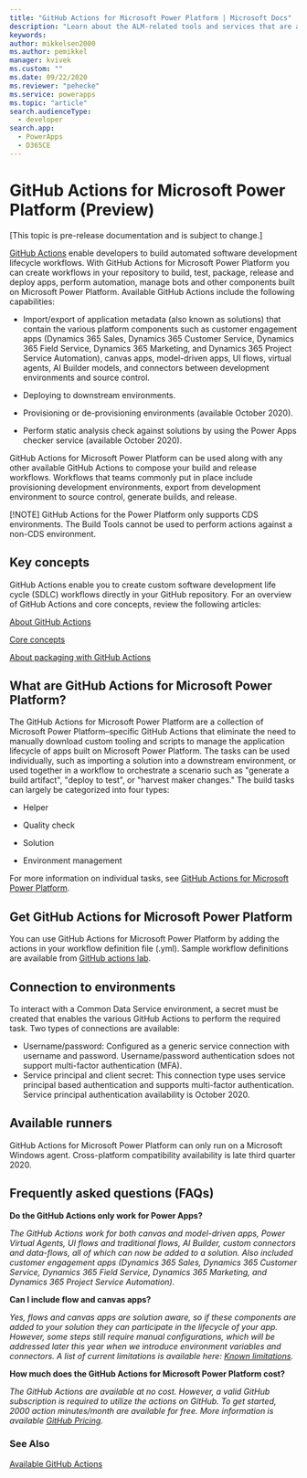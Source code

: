 ```yaml
---
title: "GitHub Actions for Microsoft Power Platform | Microsoft Docs"
description: "Learn about the ALM-related tools and services that are available to developers when using GitHub and Microsoft Power Platform."
keywords: 
author: mikkelsen2000
ms.author: pemikkel
manager: kvivek
ms.custom: ""
ms.date: 09/22/2020
ms.reviewer: "pehecke"
ms.service: powerapps
ms.topic: "article"
search.audienceType: 
  - developer
search.app: 
  - PowerApps
  - D365CE
---
```


# GitHub Actions for Microsoft Power Platform (Preview)

[This topic is pre-release documentation and is subject to change.]

[GitHub Actions](https://help.github.com/articles/about-github-actions) enable developers to build automated software development lifecycle workflows. With GitHub Actions for Microsoft Power Platform you can create workflows in your repository to build, test, package, release and deploy apps, perform automation, manage bots and other components built on Microsoft Power Platform. Available GitHub Actions include the following capabilities:

<ul><li>Import/export of application metadata (also known as
solutions) that contain the various platform components such as customer engagement apps (Dynamics 365 Sales, Dynamics 365 Customer Service, Dynamics 365 Field Service, Dynamics 365 Marketing, and Dynamics 365 Project Service Automation), canvas apps, model-driven apps, UI flows, virtual agents, AI Builder models, and connectors between development environments and source control.</li></ul>
<ul><li>Deploying to downstream environments.</li></ul>

<ul><li>Provisioning or de-provisioning
environments (available October 2020).</li></ul>

<ul><li>Perform static analysis check against solutions by using the Power Apps checker service (available October 2020).</li></ul>

GitHub Actions for Microsoft Power Platform can be used along with any other available GitHub Actions to compose your build and release workflows. Workflows that teams commonly put in place include provisioning development environments, export from development environment to source control, generate builds, and release.

[!NOTE] GitHub Actions for the Power Platform only supports CDS environments. The Build Tools cannot be used to perform actions against a non-CDS environment.

## Key concepts
GitHub Actions enable you to create custom software development life cycle (SDLC) workflows directly in your GitHub repository. For an overview of GitHub Actions and core concepts, review the following articles:

[About GitHub Actions](https://help.github.com/actions/getting-started-with-github-actions/about-github-actions)

[Core concepts](https://help.github.com/actions/getting-started-with-github-actions/core-concepts-for-github-actions)

[About packaging with GitHub Actions](https://help.github.com/en/actions/publishing-packages-with-github-actions/about-packaging-with-github-actions)

## What are GitHub Actions for Microsoft Power Platform?

The GitHub Actions for Microsoft Power Platform are a collection of Microsoft Power Platform&ndash;specific GitHub Actions that eliminate the need to manually download custom tooling and
scripts to manage the application lifecycle of apps built on Microsoft Power Platform. The tasks can be used
individually, such as importing a solution into a
downstream environment, or used together in a workflow to orchestrate a
scenario such as "generate a build artifact", "deploy to test", or "harvest maker changes." The build tasks can largely be categorized into four types:

- Helper

- Quality check

- Solution

- Environment management

For more information on individual tasks, see [GitHub Actions for Microsoft Power Platform](devops-github-available-actions.md).

## Get GitHub Actions for Microsoft Power Platform

You can use GitHub Actions for Microsoft Power Platform by adding the actions in your workflow definition file (.yml). Sample workflow definitions are available 
from [GitHub actions lab](https://github.com/microsoft/powerplatform-actions-lab).

## Connection to environments

To interact with a Common Data Service environment, a secret must be created that enables the various GitHub Actions to perform the required task. Two types of connections are available:

- Username/password: Configured as a generic service connection with username and password. Username/password authentication sdoes not support multi-factor authentication (MFA).
- Service principal and client secret: This connection type uses service principal based authentication and supports multi-factor authentication. Service principal authentication availability is October 2020.

## Available runners
GitHub Actions for Microsoft Power Platform can only run on a Microsoft Windows agent. Cross-platform compatibility availability is late third quarter 2020.

## Frequently asked questions (FAQs)

**Do the GitHub Actions only work for Power Apps?**  

*The GitHub Actions work for both canvas and model-driven apps, Power Virtual Agents, UI flows and traditional flows, AI Builder, custom connectors and data-flows, all of which can now be added to a solution. Also included customer engagement apps (Dynamics 365 Sales, Dynamics 365 Customer Service, Dynamics 365 Field Service, Dynamics 365 Marketing, and Dynamics 365 Project Service Automation).*

**Can I include flow and canvas apps?**

*Yes, flows and canvas apps are solution aware, so if these components are added to your solution they can participate in the lifecycle of your app.  However, some steps still require manual configurations, which will be addressed later this year when we introduce environment variables and connectors. A list of current limitations is available here: [Known limitations](/powerapps/maker/common-data-service/use-solution-explorer#known-limitations).*

**How much does the GitHub Actions for Microsoft Power Platform cost?**

*The GitHub Actions are available at no cost. However, a valid GitHub subscription is required to utilize the actions on GitHub. To get started, 2000 action minutes/month are available for free. More information is available [GitHub Pricing](https://github.com/pricing/).*

### See Also

[Available GitHub Actions](devops-github-available-actions.md)
